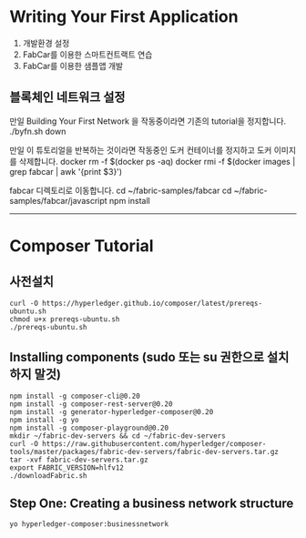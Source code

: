 # Writing Your First Application

1. 개발환경 설정
2. FabCar를 이용한 스마트컨트랙트 연습
3. FabCar를 이용한 샘플앱 개발


## 블록체인 네트워크 설정

만일 Building Your First Network 을 작동중이라면 기존의 tutorial을 정지합니다.
    ./byfn.sh down
    
만일 이 튜토리얼을 반복하는 것이라면 작동중인 도커 컨테이너를 정지하고 도커 이미지를 삭제합니다.
    docker rm -f $(docker ps -aq)
    docker rmi -f $(docker images | grep fabcar | awk '{print $3}')


fabcar 디렉토리로 이동합니다.
    cd ~/fabric-samples/fabcar
    cd ~/fabric-samples/fabcar/javascript
    npm install
    
------------------------

# Composer Tutorial

## 사전설치
    curl -O https://hyperledger.github.io/composer/latest/prereqs-ubuntu.sh
    chmod u+x prereqs-ubuntu.sh
    ./prereqs-ubuntu.sh
    
## Installing components (sudo 또는 su 권한으로 설치하지 말것)

    npm install -g composer-cli@0.20
    npm install -g composer-rest-server@0.20
    npm install -g generator-hyperledger-composer@0.20
    npm install -g yo
    npm install -g composer-playground@0.20
    mkdir ~/fabric-dev-servers && cd ~/fabric-dev-servers
    curl -O https://raw.githubusercontent.com/hyperledger/composer-tools/master/packages/fabric-dev-servers/fabric-dev-servers.tar.gz
    tar -xvf fabric-dev-servers.tar.gz
    export FABRIC_VERSION=hlfv12
    ./downloadFabric.sh
    
## Step One: Creating a business network structure
    yo hyperledger-composer:businessnetwork
